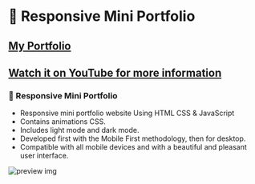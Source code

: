 # 💼 Responsive Mini Portfolio

## [My Portfolio](https://tii.la/portfolio-rifqi)

## [Watch it on YouTube for more information](https://youtu.be/mq0xJxOTiYo)

### 💼 Responsive Mini Portfolio

- Responsive mini portfolio website Using HTML CSS & JavaScript
- Contains animations CSS.
- Includes light mode and dark mode.
- Developed first with the Mobile First methodology, then for desktop.
- Compatible with all mobile devices and with a beautiful and pleasant user interface.

![preview img](/preview.png)


